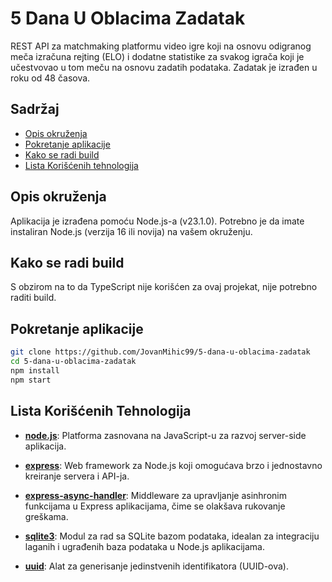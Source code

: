 # 5 Dana U Oblacima Zadatak

REST API za matchmaking platformu video igre koji na osnovu odigranog meča izračuna rejting (ELO) i dodatne statistike za svakog igrača koji je učestvovao u tom meču na osnovu zadatih podataka. Zadatak je izrađen u roku od 48 časova.

## Sadržaj

- [Opis okruženja](#opis-okruženja)
- [Pokretanje aplikacije](#pokretanje-aplikacije)
- [Kako se radi build](#kako-se-radi-build)
- [Lista Korišćenih tehnologija](#lista-korišćenih-tehnologija)

## Opis okruženja

Aplikacija je izrađena pomoću Node.js-a (v23.1.0). Potrebno je da imate instaliran Node.js (verzija 16 ili novija) na vašem okruženju.

## Kako se radi build

S obzirom na to da TypeScript nije korišćen za ovaj projekat, nije potrebno raditi build.

## Pokretanje aplikacije

```bash
git clone https://github.com/JovanMihic99/5-dana-u-oblacima-zadatak
cd 5-dana-u-oblacima-zadatak
npm install
npm start
```

## Lista Korišćenih Tehnologija

- **[node.js](https://nodejs.org/)**: Platforma zasnovana na JavaScript-u za razvoj server-side aplikacija.

- **[express](https://expressjs.com/)**: Web framework za Node.js koji omogućava brzo i jednostavno kreiranje servera i API-ja.

- **[express-async-handler](https://www.npmjs.com/package/express-async-handler)**: Middleware za upravljanje asinhronim funkcijama u Express aplikacijama, čime se olakšava rukovanje greškama.

- **[sqlite3](https://www.npmjs.com/package/sqlite3)**: Modul za rad sa SQLite bazom podataka, idealan za integraciju laganih i ugrađenih baza podataka u Node.js aplikacijama.

- **[uuid](https://www.npmjs.com/package/uuid)**: Alat za generisanje jedinstvenih identifikatora (UUID-ova).
